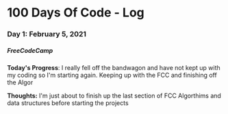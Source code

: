 # 100 Days Of Code - Log
### Day 1: February 5, 2021
##### FreeCodeCamp 

**Today's Progress**: I really fell off the bandwagon and have not kept up with my coding so I'm starting again. Keeping up with the FCC and finishing off the Algor

**Thoughts:** I'm just about to finish up the last section of FCC Algorthims and data structures before starting the projects